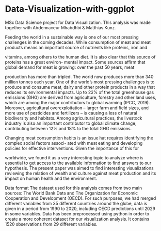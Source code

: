 # Data-Visualization-with-ggplot
MSc Data Science project for Data Visualization.
This analysis was made together with Abdennaceur Mhabdhbi & Matthias Kunz.

Feeding the world in a sustainable way is one of our most pressing challenges in the coming decades. While
consumption of meat and meat products means an important source of nutrients like proteins, iron and

vitamins, among others to the human diet. It is also clear that this source of proteins has a great environ-
mental impact. Some sources affirm that global demand for meat is growing: over the past 50 years, meat

production has more than tripled. The world now produces more than 340 million tonnes each year.
One of the world’s most pressing challenges is to produce and consume meat, dairy and other protein products
in a way that reduces its environmental impacts. Up to 23% of the total greenhouse gas emissions (GHG)
are derived from agriculture, forestry and other land uses, which are among the major contributors to global
warming (IPCC, 2019). Moreover, agricultural overexploitation – larger farm and field sizes, and more use of
pesticides and fertilizers – is causing a loss of natural biodiversity and habitats. Among agricultural practices,
the livestock industry is also an important contributor to global climate change, contributing between 12%
and 18% to the total GHG emissions.

Changing meat consumption habits is an issue hat requires identifying the complex social factors associ-
ated with meat eating and developing policies for effective interventions. Given the importance of this for

worldwide, we found it as a very interesting topic to analyze where is essential to get access to the available
information to find answers to our hypothesis. The present paper was aimed to find interesting visualizations
reviewing the relation of wealth and culture against meat production and its impact on human health and
the environment.

Data format
The dataset used for this analysis comes from two main sources: The World Bank Data and The Organization
for Economic Cooperation and Development (OECD). For such purposes, we had merged different variables
from 35 different countries around the globe, data is given in a period from 1990 to 2020, including OECD
predictions until 2029 in some variables. Data has been preprocessed using python in order to create a more
coherent dataset for our visualization analysis. It contains 1520 observations from 29 different variables.


